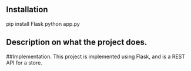 
## Installation

pip install Flask
python app.py

## Description on what the project does.

##Implementation. This project is implemented using Flask, and is a REST API for a store. 

